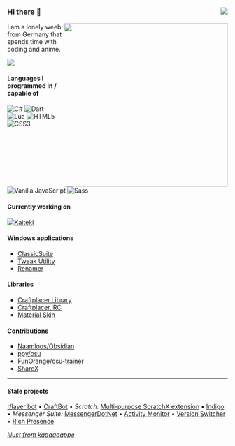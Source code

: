 ### Hi there :cherry_blossom: <a src="https://craftplacer.github.io"><img align="right" src="https://img.shields.io/badge/-website-f06292"/></a>

<img align="right" src="https://64.media.tumblr.com/852f699f70812e6b34c27009e65ea04b/tumblr_pe28dktMRe1rpl3pxo2_1280.jpg" width=375>

I am a lonely weeb from Germany that spends time with coding and anime.

<img src="https://github-readme-stats.vercel.app/api?username=Craftplacer&show_icons=true&theme=dracula&hide=stars&bg_color=22272e&title_color=f48fb1&icon_color=f48fb1&border_color=444c56&text_color=ADBAC7">


#### Languages I programmed in / capable of

![C#](https://img.shields.io/badge/-C%23-239120?logo=c-sharp) ![Dart](https://img.shields.io/badge/-Dart-0175C2?logo=dart)  ![Lua](https://img.shields.io/badge/-Lua-2C2D72?logo=lua) ![HTML5](https://img.shields.io/badge/-HTML5-E34F26?logo=html5&logoColor=white) ![CSS3](https://img.shields.io/badge/-CSS3-1572B6?logo=css3&logoColor=white) ![Vanilla JavaScript](https://img.shields.io/badge/-Vanilla_JavaScript-F7DF1E?logo=javascript&logoColor=black) ![Sass](https://img.shields.io/badge/-Sass-CC6699?logo=sass&logoColor=white) 

#### Currently working on
[![Kaiteki](https://github-readme-stats.vercel.app/api/pin/?username=Craftplacer&repo=kaiteki&show_icons=true&theme=dracula&hide=stars&bg_color=22272e&title_color=f48fb1&icon_color=f48fb1&border_color=444c56&text_color=ADBAC7)](https://github.com/Craftplacer/kaiteki)

#### Windows applications

- [ClassicSuite](https://github.com/Craftplacer/ClassicSuite)
- [Tweak Utility](https://github.com/Craftplacer/TweakUtility)
- [Renamer](https://github.com/Craftplacer/Renamer)

#### Libraries

- [Craftplacer.Library](https://github.com/Craftplacer/Library)
- [Craftplacer.IRC](https://github.com/Craftplacer/IRC)
- ~~[Material Skin](https://github.com/Craftplacer/MaterialSkin)~~

#### Contributions

- [Naamloos/Obsidian](https://github.com/Naamloos/Obsidian)
- [ppy/osu](https://github.com/ppy/osu)
- [FunOrange/osu-trainer](https://github.com/FunOrange/osu-trainer)
- [ShareX](https://github.com/ShareX/ShareX)

---

#### Stale projects
[r/layer bot](https://github.com/Craftplacer/r-layer-Bot) • [CraftBot](https://github.com/Craftplacer/CraftBot) • *Scratch:* [Multi-purpose ScratchX extension](https://github.com/Craftplacer/ScratchExtension) • [Indigo](https://github.com/Craftplacer/Indigo) • *Messenger Suite:* [MessengerDotNet](https://github.com/Craftplacer/MessengerDotNet) • [Activity Monitor](https://github.com/Craftplacer/MessengerActivityMonitor) • [Version Switcher](https://github.com/Craftplacer/MessengerVersionSwitcher) • [Rich Presence](https://github.com/Craftplacer/MessengerRichPresence)

[*Illust from kaaaaaappe*](https://kaaaaaappe.tumblr.com/post/177404633458)
